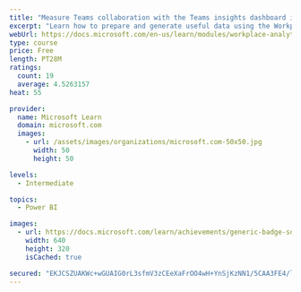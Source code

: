 ```yaml
---
title: "Measure Teams collaboration with the Teams insights dashboard in Workplace Analytics"
excerpt: "Learn how to prepare and generate useful data using the Workplace Analytics Power BI Teams insights dashboard.  Analyze Microsoft Teams adoption trends from the populated reports."
webUrl: https://docs.microsoft.com/en-us/learn/modules/workplace-analytics-teams-insights/
type: course
price: Free
length: PT28M
ratings:
  count: 19
  average: 4.5263157
heat: 55

provider:
  name: Microsoft Learn
  domain: microsoft.com
  images:
    - url: /assets/images/organizations/microsoft.com-50x50.jpg
      width: 50
      height: 50

levels:
  - Intermediate

topics:
  - Power BI

images:
  - url: https://docs.microsoft.com/learn/achievements/generic-badge-social.png
    width: 640
    height: 320
    isCached: true

secured: "EKJCSZUAKWc+wGUAIG0rL3sfmV3zCEeXaFrOO4wH+YnSjKzNN1/5CAA3FE4/lhA3jLYg8AKrunmKcZefehNthYPNj5VVOSN0QFInKGmoqYpdvXhmLO2MIt3iioT4H/xpjl2A6aumkS3Qp8RMIJq8VA2Ftbq52Ggfy5ymElpBvgpyUq9gErSlOtZx4F8jmVeFVDf+Pnjq6zf1gm0N2E8nr8iT5k9LnRwtk4ngTjwUJCE13SYY5XYnUkcTNE3p7iwiIgS5PJAZvDBu/TAKPPPnXT0UxQeR8qK9i0WD6uQ9A+Z/MK34HHwVAsaFRUCITtgW/DlCDviOOAygPNdpbsK/XUq2YOT2XicvXY1KdhhQZvbEe+zHnhrvHe94/kTS1VW5LvpdjXXK8CuqzlLrmWrJ5m5S5kDnO2tM5nqAUd84xI0=;PEUg9KiE7M2eLe5TnEG2jw=="
---
```


